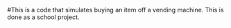 #This is a code that simulates buying an item off a vending machine. This is done as a school project.
